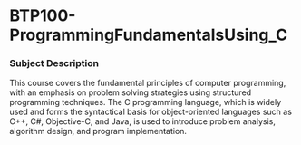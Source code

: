 # BTP100-ProgrammingFundamentalsUsing_C

### Subject Description
This course covers the fundamental principles of computer programming, with an emphasis on problem solving strategies using structured programming techniques. The C programming language, which is widely used and forms the syntactical basis for object-oriented languages such as C++, C#, Objective-C, and Java, is used to introduce problem analysis, algorithm design, and program implementation.
